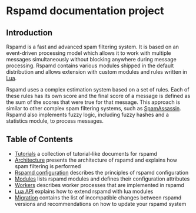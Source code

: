# Rspamd documentation project

## Introduction
Rspamd is a fast and advanced spam filtering system. It is based on an event-driven processing model which allows it to work with multiple messages simultaneously without blocking anywhere during message processing. Rspamd contains various modules shipped in the default distribution and allows extension with custom modules and rules written in [Lua](http://lua.org).

Rspamd uses a complex estimation system based on a set of rules. Each of these rules has its own score and the final score of a message is defined as the sum of the scores that were true for that message. This approach is similar to other complex spam filtering systems, such as [SpamAssassin](http://spamassassin.apache.org). Rspamd also implements fuzzy logic, including fuzzy hashes and a statistics module, to process messages.

## Table of Contents

- [Tutorials](tutorials/) a collection of tutorial-like documents for rspamd
- [Architecture](architecture/) presents the architecture of rspamd and explains how spam filtering is performed
- [Rspamd configuration](configuration/) describes the principles of rspamd configuration
- [Modules](modules/) lists rspamd modules and defines their configuration attributes
- [Workers](workers/) describes worker processes that are implemented in rspamd
- [Lua API](lua/) explains how to extend rspamd with lua modules
- [Migration](migration.md) contains the list of incompatible changes between rspamd versions and recommendations on how to update your rspamd system
